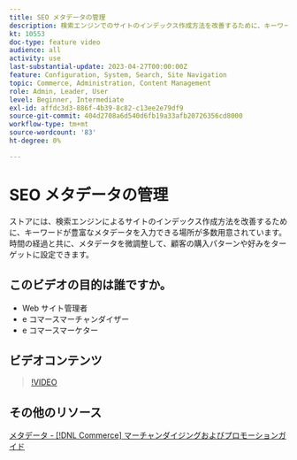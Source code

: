 ```yaml
---
title: SEO メタデータの管理
description: 検索エンジンでのサイトのインデックス作成方法を改善するために、キーワードの多いメタデータを組み込む方法を説明します。
kt: 10553
doc-type: feature video
audience: all
activity: use
last-substantial-update: 2023-04-27T00:00:00Z
feature: Configuration, System, Search, Site Navigation
topic: Commerce, Administration, Content Management
role: Admin, Leader, User
level: Beginner, Intermediate
exl-id: affdc3d3-886f-4b39-8c82-c13ee2e79df9
source-git-commit: 404d2708a6d540d6fb19a33afb20726356cd8000
workflow-type: tm+mt
source-wordcount: '83'
ht-degree: 0%

---
```


# SEO メタデータの管理

ストアには、検索エンジンによるサイトのインデックス作成方法を改善するために、キーワードが豊富なメタデータを入力できる場所が多数用意されています。 時間の経過と共に、メタデータを微調整して、顧客の購入パターンや好みをターゲットに設定できます。

## このビデオの目的は誰ですか。

- Web サイト管理者
- e コマースマーチャンダイザー
- e コマースマーケター

## ビデオコンテンツ

>[!VIDEO](https://video.tv.adobe.com/v/343750?quality=12&learn=on)

## その他のリソース

[ メタデータ - [!DNL Commerce]  マーチャンダイジングおよびプロモーションガイド ](https://experienceleague.adobe.com/docs/commerce-admin/marketing/seo/meta-data.html)
